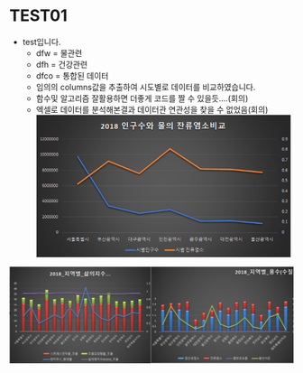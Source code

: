 # TEST01

* test입니다.
  * dfw = 물관련
  * dfh = 건강관련
  * dfco = 통합된 데이터
  * 임의의 columns값을 추출하여 시도별로 데이터를 비교하였습니다.
  * 함수및 알고리즘 잘활용하면 더좋게 코드를 짤 수 있을듯....(회의)
  * 엑셀로 데이터를 분석해본결과 데이터관 연관성을 찾을 수 없었음(회의)![water_2018](static/md-images/water_2018.png)

![water_2018Re](static/md-images/water_2018Re.png)